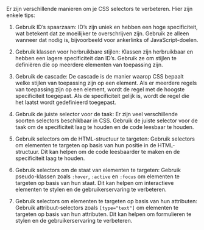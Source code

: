Er zijn verschillende manieren om je CSS selectors te verbeteren. Hier zijn enkele tips:

1. Gebruik ID’s spaarzaam: ID’s zijn uniek en hebben een hoge specificiteit, wat betekent dat ze moeilijker te overschrijven zijn. Gebruik ze alleen wanneer dat nodig is, bijvoorbeeld voor ankerlinks of JavaScript-doelen.
    
2. Gebruik klassen voor herbruikbare stijlen: Klassen zijn herbruikbaar en hebben een lagere specificiteit dan ID’s. Gebruik ze om stijlen te definiëren die op meerdere elementen van toepassing zijn.
    
3. Gebruik de cascade: De cascade is de manier waarop CSS bepaalt welke stijlen van toepassing zijn op een element. Als er meerdere regels van toepassing zijn op een element, wordt de regel met de hoogste specificiteit toegepast. Als de specificiteit gelijk is, wordt de regel die het laatst wordt gedefinieerd toegepast.
    
4. Gebruik de juiste selector voor de taak: Er zijn veel verschillende soorten selectors beschikbaar in CSS. Gebruik de juiste selector voor de taak om de specificiteit laag te houden en de code leesbaar te houden.
    
5. Gebruik selectors om de HTML-structuur te targeten: Gebruik selectors om elementen te targeten op basis van hun positie in de HTML-structuur. Dit kan helpen om de code leesbaarder te maken en de specificiteit laag te houden.
    
6. Gebruik selectors om de staat van elementen te targeten: Gebruik pseudo-klassen zoals `:hover`, `:active` en `:focus` om elementen te targeten op basis van hun staat. Dit kan helpen om interactieve elementen te stylen en de gebruikerservaring te verbeteren.
    
7. Gebruik selectors om elementen te targeten op basis van hun attributen: Gebruik attribuut-selectors zoals `[type="text"]` om elementen te targeten op basis van hun attributen. Dit kan helpen om formulieren te stylen en de gebruikerservaring te verbeteren.